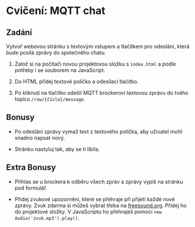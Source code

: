 # Cvičení: MQTT chat

## Zadání

Vytvoř webovou stránku s textovým vstupem a tlačítkem pro odeslání, která bude posílá zprávy do společného chatu.

1. Založ si na počítači novou projektovou složku s `index.html` a podle potřeby i se souborem na JavaScript.

1. Do HTML přidej textové políčko a odesílací tlačítko.

1. Po kliknutí na tlačítko odešli MQTT brockerovi textovou zprávu do tvého topicu `/row/{číslo}/message`.

## Bonusy

- Po odeslání zprávy vymaž text z textového políčka, aby uživatel mohl snadno napsat nový.

- Stránku nastyluj tak, aby se ti líbila.

## Extra Bonusy

- Přihlas se u brockera k odběru všech zpráv a zprávy vypiš na stránku pod formulář.

- Přidej zvukové upozornění, které se přehraje při přijetí každé nové zprávy. Zvuk zdarma si můžeš vybrat třeba na [freesound.org](https://freesound.org/). Přidej ho do projektové složky. V JavaScriptu ho přehraješ pomocí `new Audio('zvuk.mp3').play()`.
